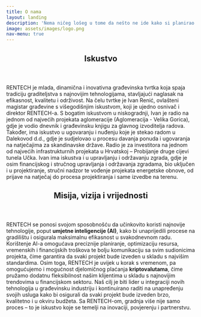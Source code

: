 ```yaml
---
title: O nama
layout: landing
description: 'Nema ničeg lošeg u tome da nešto ne ide kako si planirao. Prilagoditi se stvarima koje ne možeš kontrolirati, to je vrlina.'
image: assets/images/logo.png
nav-menu: true
---
```


<!-- Main -->
<div id="main">

<!-- One -->
<section id="one">
	<div class="inner">
		<header class="major">
			<h2>Iskustvo</h2>
		</header>
		<p>RENTECH je mlada, dinamična i inovativna građevinska tvrtka koja spaja tradiciju graditeljstva s najnovijim tehnologijama, stavljajući naglasak na efikasnost, kvalitetu i održivost. Na čelu tvrtke je Ivan Renić, ovlašteni magistar građevine s višegodišnjim iskustvom, koji je ujedno osnivač i direktor RENTECH-a. S bogatim iskustvom u niskogradnji, Ivan je radio na jednom od najvećih projekata aglomeracije (Aglomeracija - Velika Gorica), gdje je vodio dnevnik i građevinsku knjigu za glavnog izvoditelja radova. Također, ima iskustvo u ugovaranju i nuđenju koje je stekao radom u Dalekovod d.d., gdje je sudjelovao u procesu davanja ponuda i ugovaranja na natječajima za skandinavske države. Radio je za investitora na jednom od najvećih infrastrukturnih projekata u Hrvatskoj – Probijanje druge cijevi tunela Učka. Ivan ima iskustva i u upravljanju i održavanju zgrada, gdje je osim financijskog i stručnog upravljanja i održavanja zgradama, bio uključen i u projektiranje, stručni nadzor te vođenje projekata energetske obnove, od prijave na natječaj do procesa projektiranja i same izvedbe na terenu.</p>
	</div>
</section>

<!-- Two -->
<section id="one">
	<div class="spotlights">
		<header class="major">
			<h2>Misija, vizija i vrijednosti</h2>
				</header>
				<p>RENTECH se ponosi svojom sposobnošću da učinkovito koristi najnovije tehnologije, poput <b>umjetne inteligencije (AI)</b>, kako bi unaprijedili procese na gradilištu i osigurala maksimalnu efikasnost u svakodnevnom radu. Korištenje AI-a omogućava preciznije planiranje, optimizaciju resursa, vremenskih i financijskih troškova te bolju komunikaciju sa svim sudionicima projekta, čime garantira da svaki projekt bude izveden u skladu s najvišim standardima. Osim toga, RENTECH je uvijek u korak s vremenom, pa omogućujemo i mogućnost djelomičnog plaćanja <b>kriptovalutama</b>, čime pružamo dodatnu fleksibilnost našim klijentima u skladu s najnovijim trendovima u financijskom sektoru. 
				Naš cilj je biti lider u integraciji novih tehnologija u građevinsku industriju i kontinuirano raditi na unapređenju svojih usluga kako bi osigurali da svaki projekt bude izveden brzo, kvalitetno i u okviru budžeta. Sa RENTECH-om, gradnja više nije samo proces – to je iskustvo koje se temelji na inovaciji, povjerenju i partnerstvu.</p>
			</div>
		</div>
</section>